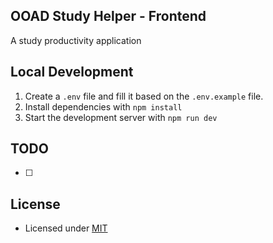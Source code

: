## OOAD Study Helper - Frontend

A study productivity application

## Local Development

1. Create a `.env` file and fill it based on the `.env.example` file.
2. Install dependencies with `npm install`
3. Start the development server with `npm run dev`

## TODO
- [ ]


## License

- Licensed under [MIT](./LICENSE.md)
